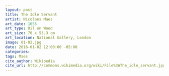 ```yaml
---
layout: post
title: The Idle Servant
artist: Nicolaes Maes
art_date: 1655
art_type: Oil on Wood
art_size: 70 x 53.3 cm
art_location: National Gallery, London
image: 01-02.jpg
date: 2016-01-02 12:00:00 -05:00
categories:
tags: Maes
cite_author: Wikipedia
cite_url: http://commons.wikimedia.org/wiki/File%3AThe_idle_servant.jpg
---
```

